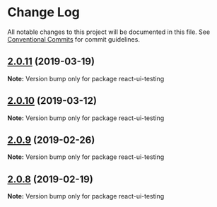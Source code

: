 # Change Log

All notable changes to this project will be documented in this file.
See [Conventional Commits](https://conventionalcommits.org) for commit guidelines.

## [2.0.11](https://github.com/skbkontur/retail-ui/compare/react-ui-testing@2.0.10...react-ui-testing@2.0.11) (2019-03-19)

**Note:** Version bump only for package react-ui-testing





## [2.0.10](https://github.com/skbkontur/retail-ui/compare/react-ui-testing@2.0.9...react-ui-testing@2.0.10) (2019-03-12)

**Note:** Version bump only for package react-ui-testing





## [2.0.9](https://github.com/skbkontur/retail-ui/compare/react-ui-testing@2.0.8...react-ui-testing@2.0.9) (2019-02-26)

**Note:** Version bump only for package react-ui-testing

## [2.0.8](https://github.com/skbkontur/retail-ui/compare/react-ui-testing@2.0.7...react-ui-testing@2.0.8) (2019-02-19)

**Note:** Version bump only for package react-ui-testing
